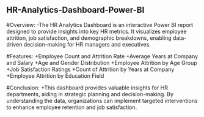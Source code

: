 ## HR-Analytics-Dashboard-Power-BI
#Overview:
-The HR Analytics Dashboard is an interactive Power BI report designed to provide insights into key HR metrics. It visualizes employee attrition, job satisfaction, and demographic breakdowns, enabling data-driven decision-making for HR managers and executives.

#Features:
+Employee Count and Attrition Rate
+Average Years at Company and Salary
+Age and Gender Distribution
+Employee Attrition by Age Group
+Job Satisfaction Ratings
+Count of Attrition by Years at Company
+Employee Attrition by Education Field

#Conclusion:
+This dashboard provides valuable insights for HR departments, aiding in strategic planning and decision-making. By understanding the data, organizations can implement targeted interventions to enhance employee retention and job satisfaction.
